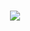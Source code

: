 ###

<div align="center">
  <img src="https://preview.redd.it/how-to-wash-ralsei-plushie-hatless-fangamer-v0-bpugcp9jfkbb1.jpg?width=1080&crop=smart&auto=webp&s=aad28d26561650729989cfa635c78827e74fbd70"  />
</div>
